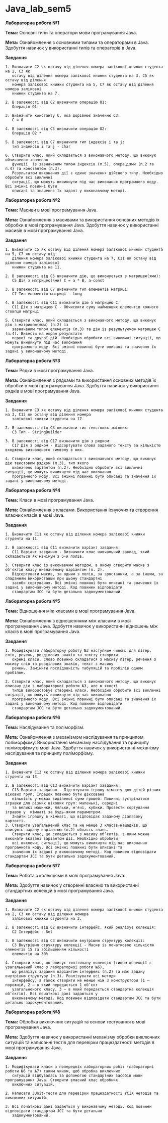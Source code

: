 # Java_lab_sem5

**Лабораторна робота №1**

**Тема:** Основні типи та оператори мови програмування Java.

**Мета:** Ознайомлення з основними типами та операторами в Java. Здобуття навичок у використанні типів та операторів в Java.

**Завдання**

    1. Визначити C2 як остачу від ділення номера залікової книжки студента на 2, C3 як
	   остачу від ділення номера залікової книжки студента на 3, C5 як остачу від ділення
	   номера залікової книжки студента на 5, C7 як остачу від ділення номера залікової 
	   книжки студента на 7.
	
    2. В залежності від C2 визначити операцію O1:
       Операція О1 -
	
    3. Визначити константу C, яка дорівнює значенню C3.
	   C = 0
	
    4. В залежності від C5 визначити операцію O2:
       Операція O2 *
	
    5. В залежності від C7 визначити тип індексів i та j:
       тип індексів i та j - char
	
    6. Створити клас, який складається з виконавчого методу, що виконує обчислення значення
	   функції  із зазначеним типом індексів (п.5), операціями (п.2 та п.4) та константою (п.3).
	   Результатом виконання дії є єдине значення дійсного типу. Необхідно обробити всі виключні
	   ситуації, що можуть виникнути під час виконання програмного коду. Всі змінні повинні бути
	   описані та значення їх задані у виконавчому методі.
	
	
**Лабораторна робота №2**

**Тема:** Масиви в мові програмування Java.

**Мета:** Ознайомлення з масивами та використання основних методів їх обробки в мові програмування Java. Здобуття навичок у використанні масивів в мові програмування Java.

**Завдання**

    1. Визначити C5 як остачу від ділення номера залікової книжки студента на 5, C7 як остачу від
       ділення номера залікової книжки студента на 7, C11 як остачу від ділення номера залікової 
	   книжки студента на 11.
    
	2. В залежності від C5 визначити дію, що виконується з матрицею(ями):
       C5 Дія з матрицею(ями) C = a * B, a-const
    
	3. В залежності від C7 визначити тип елементів матриці:
       C7 Тип елементів матриці - long

    4. В залежності від C11 визначити дію з матрицею С:
       C11 Дія з матрицею С - Обчислити суму найменших елементів кожного стовпця матриці

    5. Створити клас, який складається з виконавчого методу, що виконує дію з матрицею(ями) (п.2) із
   	   зазначеним типом елементів (п.3) та дію із результуючою матрицею С (п.4). Вивести на екран результати
	   першої та другої дій. Необхідно обробити всі виключні ситуації, що можуть виникнути під час виконання
	   програмного коду. Всі змінні повинні бути описані та значення їх задані у виконавчому методі.
	   
	   
**Лабораторна робота №3**

**Тема:** Рядки в мові програмування Java.

**Мета:** Ознайомлення з рядками та використання основних методів їх обробки в мові програмування Java. Здобуття навичок у використанні рядків в мові програмування Java.

**Завдання**

    1. Визначити C3 як остачу від ділення номера залікової книжки студента на 3, C13 як остачу від ділення номера 
	   залікової книжки студента на 17.
	   
    2. В залежності від C3 визначити тип текстових змінних:
       C3 Тип - StringBuilder

    3. В залежності від C17 визначити дію з рядком:
       C17 Дія з рядком - Відсортувати слова заданого тексту за кількістю входжень визначеного символу в них.
	   
    4. Створити клас, який складається з виконавчого методу, що виконує дію текстовим рядком (п.3), тип якого 
	   визначено варіантом (п.2). Необхідно обробити всі виключні ситуації, що можуть виникнути під час виконання 
	   програмного коду. Всі змінні повинні бути описані та значення їх задані у виконавчому методі.
	   
	   
**Лабораторна робота №4**

**Тема:** Класи в мові програмування Java.

**Мета:** Ознайомлення з класами. Використання існуючих та створення власних класів в мові Java.

**Завдання**

    1. Визначити C11 як остачу від ділення номера залікової книжки студента на 11.
	
    2. В залежності від C11 визначити варіант завдання:
       C11 Варіант завдання - Визначити клас навчальний заклад, який складається як мінімум з 5-и полів.
	   
    3. Створити клас із виконавчим методом, в якому створити масив з об’єктів класу визначеному варіантом (п. 2). 
	   Відсортувати масив, за одним з полів, за зростанням, а за іншим, за спаданням використавши при цьому стандартні 
	   засоби сортування. Всі змінні повинні бути описані та значення їх задані у виконавчому методі. Код повинен відповідати 
	   стандартам JCC та бути детально задокументований.
	   
	   
**Лабораторна робота №5**

**Тема:** Відношення між класами в мові програмування Java.

**Мета:** Ознайомлення з відношеннями між класами в мові програмування Java. Здобуття навичок у використанні відношень між класів в мові програмування Java.

**Завдання**

    1. Модифікувати лабораторну роботу №3 наступним чином: для літер, слів, речень, розділових знаків та тексту створити 
	   окремі класи. Слово повинно складатися з масиву літер, речення з масиву слів та розділових знаків, текст з масиву 
	   речень. Замінити послідовність табуляцій та пробілів одним пробілом.
	   
    2. Створити клас, який складається з виконавчого методу, що виконує описану дію з лабораторної роботи №3, але в якості 
	   типів використовує створені класи. Необхідно обробити всі виключні ситуації, що можуть виникнути під час виконання 
	   програмного коду. Всі змінні повинні бути описані та значення їх задані у виконавчому методі. Код повинен відповідати 
	   стандартам JCC та бути детально задокументований.
	   
	   
**Лабораторна робота №6**

**Тема:** Наслідування та поліморфізм.

**Мета:** Ознайомлення з механізмом наслідування та принципом поліморфізму. Використання механізму наслідування та принципу поліморфізму в мові Java. Здобуття навичок у використанні механізму наслідування та принципу поліморфізму.

**Завдання**

    1. Визначити C13 як остачу від ділення номера залікової книжки студента на 13.
	
    2. В залежності від C13 визначити варіант завдання:
       C13 Варіант завдання - Підготувати ігрову кімнату для дітей різних вікових груп. Іграшок повинно бути фіксована 
	   кількість у межах виділеної суми грошей. Повинні зустрічатися іграшки для різних вікових груп: маленькі, середні
	   та великі машинки, ляльки, м'ячі, кубики. Провести сортування іграшок у  кімнаті за будь-яким параметром. 
	   Знайти іграшку в кімнаті, що відповідає заданому діапазону вартості.
    3. Створити узагальнений клас та не менше 3 класів-нащадків, що описують задану варіантом (п.2) область знань. 
	   Створити клас, що складається з масиву об’єктів, з яким можна виконати вказані варіантом дії. Необхідно обробити 
	   всі виключні ситуації, що можуть виникнути під час виконання програмного коду. Всі змінні повинні бути описані та 
	   значення їх задані у виконавчому методі. Код повинен відповідати стандартам JCC та бути детально задокументований.
	   
	   
**Лабораторна робота №7**

**Тема:** Робота з колекціями в мові програмування Java.

**Мета:** Здобуття навичок у створенні власних та використанні стандартних колекцій в мові програмування Java.

**Завдання**

    1. Визначити C2 як остачу від ділення номера залікової книжки студента на 2, C3 як остачу від ділення номера 
	   залікової книжки студента на 3.
	
    2. В залежності від C2 визначити інтерфейс, який реалізує колекція:
       C2 Інтерфейс - Set

    3. В залежності від C3 визначити внутрішню структуру колекції:
       C3 Внутрішня структуру колекції - Масив із початковою кількістю елементів 15 та збільшенням кількості 
	   елементів на 30%

    4. Створити клас, що описує типізовану колекцію (типом колекції є узагальнений клас з лабораторної роботи №6), 
	   що реалізує заданий варіантом інтерфейс (п.2) та має задану внутрішню структуру (п.3). Реалізувати всі методи 
	   інтерфейсу, а також створити не менше ніж 3 конструктори (1 – порожній, 2 – в який передається 1 об’єкт 
	   узагальненого класу, 3 – в який передається стандартна колекція об’єктів). Всі початкові дані задаються у 
	   виконавчому методі. Код повинен відповідати стандартам JCC та бути детально задокументований.
	   
	   
**Лабораторна робота №8**

**Тема:** Обробка виключних ситуацій та основи тестування в мові програмування Java.

**Мета:** Здобуття навичок у використанні механізму обробки виключних ситуацій та написанні тестів для перевірки працездатності методів в мові програмування Java.

**Завдання**

    1. Модифікувати класи з попередніх лабораторних робіт (лабораторні роботи №6 та №7) таким чином, щоб обробка виключних 
	   ситуацій відбувалась за допомогою стандартних засобів мови програмування Java. Створити власний клас обробник 
	   виключних ситуацій.
	
    2. Написати JUnit-тести для перевірки працездатності УСІХ методів та виключних ситуацій.
	
    3. Всі початкові дані задаються у виконавчому методі. Код повинен відповідати стандартам JCC та бути детально 
	   задокументований.